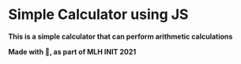 # Simple Calculator using JS

**This is a simple calculator that can perform arithmetic calculations**

**Made with 💖, as part of MLH INIT 2021**
